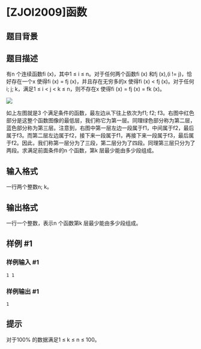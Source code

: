 # [ZJOI2009]函数

## 题目背景



## 题目描述

有n 个连续函数fi (x)，其中1 ≤ i ≤ n。对于任何两个函数fi (x) 和fj (x),(i != j)，恰好存在一个x 使得fi (x) = fj (x)，并且存在无穷多的x 使得fi (x) < fj (x)。对于任何i; j; k，满足1 ≤ i < j < k ≤ n，则不存在x 使得fi (x) = fj (x) = fk (x)。

 ![](https://cdn.luogu.com.cn/upload/pic/1708.png) 

如上左图就是3 个满足条件的函数，最左边从下往上依次为f1; f2; f3。右图中红色部分是这整个函数图像的最低层，我们称它为第一层。同理绿色部分称为第二层，蓝色部分称为第三层。注意到，右图中第一层左边一段属于f1，中间属于f2，最后属于f3。而第二层左边属于f2，接下来一段属于f1，再接下来一段属于f3，最后属于f2。因此，我们称第一层分为了三段，第二层分为了四段。同理第三层只分为了两段。求满足前面条件的n 个函数，第k 层最少能由多少段组成。


## 输入格式

一行两个整数n; k。


## 输出格式

一行一个整数，表示n 个函数第k 层最少能由多少段组成。


## 样例 #1

### 样例输入 #1
```
1 1
```

### 样例输出 #1

```
1
```

## 提示

对于100% 的数据满足1 ≤ k ≤ n ≤ 100。

